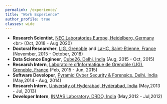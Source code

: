```yaml
---
permalink: /experience/
title: "Work Experience"
author_profile: true
classes: wide
---
```



* **Research Scientist**, [NEC Laboratories Europe, Heidelberg, Germany](http://neclab.eu/) <br\> (Oct, 2018 - Aug 2020)
* **Doctoral Researcher**, [LIG, Grenoble](https://www.liglab.fr/) and [LaHC, Saint-Etienne, France](http://laboratoirehubertcurien.fr/) (November, 2015 - October, 2018)
* **Data Science Engineer**, [Cube26, Delhi, India](http://cube26.com/) (Aug, 2015 - Oct, 2015)
* **Research Intern**, [Laboratoire d'Informatique de Grenoble (LIG), Grenoble, France](https://www.liglab.fr/) (Feb, 2015 - Jun, 2015)
* **Software Developer**, [Pyramid Cyber Security & Forensics, Delhi, India](http://pyramidcyber.com/) (May,2014 - Aug, 2014)
* **Research Intern**, [University of Hyderabad, Hyderabad, India](http://www.uohyd.ac.in/) (May,2013 - Jul, 2013)
* **Developer Intern**, [INMAS Laboratory, DRDO, India](https://www.drdo.gov.in/labs-and-establishments/institute-nuclear-medicine-allied-sciences-inmas) (May,2012 - Jul,2012)


  

